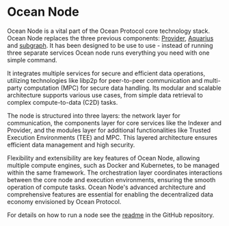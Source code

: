 # Ocean Node

Ocean Node is a vital part of the Ocean Protocol core technology stack. Ocean Node replaces the three previous components: [Provider](../old-infrastructure/provider/), [Aquarius](../old-infrastructure/aquarius/) and [subgraph](../old-infrastructure/subgraph/). It has been designed to be use to use - instead of running three separate services Ocean node runs everything you need with one simple command.

It integrates multiple services for secure and efficient data operations, utilizing technologies like libp2p for peer-to-peer communication and multi-party computation (MPC) for secure data handling. Its modular and scalable architecture supports various use cases, from simple data retrieval to complex compute-to-data (C2D) tasks.

The node is structured into three layers: the network layer for communication, the components layer for core services like the Indexer and Provider, and the modules layer for additional functionalities like Trusted Execution Environments (TEE) and MPC. This layered architecture ensures efficient data management and high security.

Flexibility and extensibility are key features of Ocean Node, allowing multiple compute engines, such as Docker and Kubernetes, to be managed within the same framework. The orchestration layer coordinates interactions between the core node and execution environments, ensuring the smooth operation of compute tasks. Ocean Node's advanced architecture and comprehensive features are essential for enabling the decentralized data economy envisioned by Ocean Protocol.

For details on how to run a node see the [readme](https://github.com/oceanprotocol/ocean-node/) in the GitHub repository.

